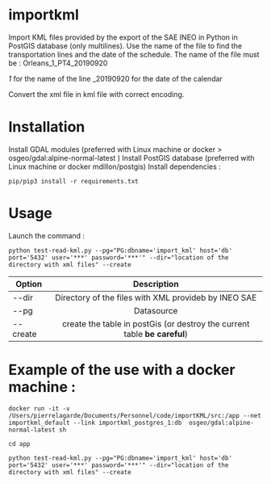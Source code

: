 # importkml
Import KML files provided by the export of the SAE INEO in Python in PostGIS database (only multilines). 
Use the name of the file to find the transportation lines and the date of the schedule. The name of the file must be : 
Orleans_1_PT4_20190920

_1_ for the name of the line
_20190920 for the date of the calendar

Convert the xml file in kml file with correct encoding.

# Installation 

Install GDAL modules (preferred with Linux machine or docker > osgeo/gdal:alpine-normal-latest )
Install PostGIS database (preferred with Linux machine or docker  mdillon/postgis)
Install dependencies :

`pip/pip3 install -r requirements.txt`

# Usage  

Launch the command : 

`python test-read-kml.py --pg="PG:dbname='import_kml' host='db' port='5432' user='***' password='***'" --dir="location of the directory with xml files" --create`


| Option        | Description           | 
| ------------- |:-------------:| 
|--dir| Directory of the files with XML provideb by INEO SAE|
|--pg| Datasource  |
|--create|create the table in postGis (or destroy the current table **be careful**)|


# Example of the use with a docker machine : 

`docker run -it -v /Users/pierrelagarde/Documents/Personnel/code/importKML/src:/app --net importkml_default --link importkml_postgres_1:db  osgeo/gdal:alpine-normal-latest sh`

`cd app`

`python test-read-kml.py --pg="PG:dbname='import_kml' host='db' port='5432' user='***' password='***'" --dir="location of the directory with xml files" --create`